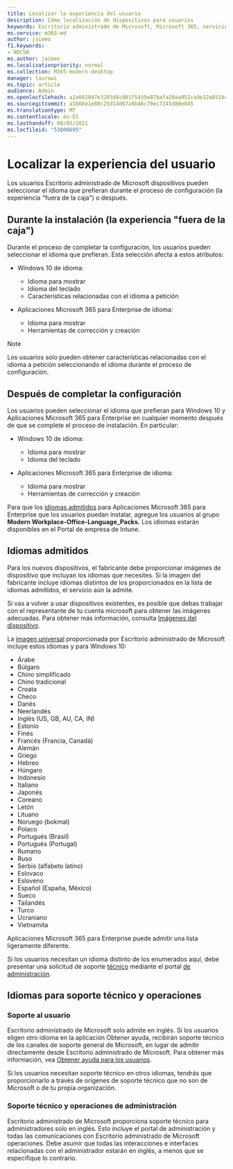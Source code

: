 ```yaml
---
title: Localizar la experiencia del usuario
description: Cómo localización de dispositivos para usuarios
keywords: Escritorio administrado de Microsoft, Microsoft 365, servicio, documentación
ms.service: m365-md
author: jaimeo
f1.keywords:
- NOCSH
ms.author: jaimeo
ms.localizationpriority: normal
ms.collection: M365-modern-desktop
manager: laurawi
ms.topic: article
audience: Admin
ms.openlocfilehash: a1a042047e3203d8c401f5435e87bafa20aa952ca9e32a051b47ea3a038b7aad
ms.sourcegitcommit: a1b66e1e80c25d14d67a9b46c79ec7245d88e045
ms.translationtype: MT
ms.contentlocale: es-ES
ms.lasthandoff: 08/05/2021
ms.locfileid: "53800695"
---
```

# <a name="localize-the-user-experience"></a>Localizar la experiencia del usuario

Los usuarios Escritorio administrado de Microsoft dispositivos pueden seleccionar el idioma que prefieran durante el proceso de configuración (la experiencia "fuera de la caja") o después.

## <a name="during-setup-the-out-of-box-experience"></a>Durante la instalación (la experiencia "fuera de la caja")

Durante el proceso de completar la configuración, los usuarios pueden seleccionar el idioma que prefieran. Esta selección afecta a estos atributos:

- Windows 10 de idioma:
    - Idioma para mostrar
    - Idioma del teclado
    - Características relacionadas con el idioma a petición

- Aplicaciones Microsoft 365 para Enterprise de idioma:
    - Idioma para mostrar
    - Herramientas de corrección y creación

> [!NOTE]
> Los usuarios solo pueden obtener características relacionadas con el idioma a petición seleccionando el idioma durante el proceso de configuración.

## <a name="after-completing-setup"></a>Después de completar la configuración

Los usuarios pueden seleccionar el idioma que prefieran para Windows 10 y Aplicaciones Microsoft 365 para Enterprise en cualquier momento después de que se complete el proceso de instalación. En particular:

- Windows 10 de idioma:
    - Idioma para mostrar
    - Idioma del teclado

- Aplicaciones Microsoft 365 para Enterprise de idioma:
    - Idioma para mostrar
    - Herramientas de corrección y creación

Para que los [idiomas admitidos](#supported-languages) para Aplicaciones Microsoft 365 para Enterprise que los usuarios puedan instalar, agregue los usuarios al grupo **Modern Workplace-Office-Language_Packs.** Los idiomas estarán disponibles en el Portal de empresa de Intune.


## <a name="supported-languages"></a>Idiomas admitidos

Para los nuevos dispositivos, el fabricante debe proporcionar imágenes de dispositivo que incluyan los idiomas que necesites. Si la imagen del fabricante incluye idiomas distintos de los proporcionados en la lista de idiomas admitidos, el servicio aún la admite.

Si vas a volver a usar dispositivos existentes, es posible que debas trabajar con el representante de tu cuenta microsoft para obtener las imágenes adecuadas. Para obtener más información, consulta [Imágenes del dispositivo](../service-description/device-images.md).

La [imagen universal](../service-description/device-images.md#universal-image) proporcionada por Escritorio administrado de Microsoft incluye estos idiomas y para Windows 10:

- Árabe
- Búlgaro
- Chino simplificado
- Chino tradicional
- Croata
- Checo
- Danés  
- Neerlandés  
- Inglés (US, GB, AU, CA, IN)
- Estonio
- Finés 
- Francés (Francia, Canadá)
- Alemán
- Griego
- Hebreo
- Húngaro
- Indonesio
- Italiano
- Japonés
- Coreano
- Letón
- Lituano
- Noruego (bokmal)
- Polaco
- Portugués (Brasil)
- Portugués (Portugal)
- Rumano
- Ruso 
- Serbio (alfabeto latino)
- Eslovaco
- Esloveno
- Español (España, México)
- Sueco
- Tailandés
- Turco
- Ucraniano
- Vietnamita

Aplicaciones Microsoft 365 para Enterprise puede admitir una lista ligeramente diferente.

Si los usuarios necesitan un idioma distinto de los enumerados aquí, debe presentar una solicitud de soporte [técnico](../working-with-managed-desktop/admin-support.md) mediante el portal [de administración](access-admin-portal.md).

## <a name="languages-for-support-and-operations"></a>Idiomas para soporte técnico y operaciones

### <a name="user-support"></a>Soporte al usuario
Escritorio administrado de Microsoft solo admite en inglés. Si los usuarios eligen otro idioma en la aplicación Obtener ayuda, recibirán soporte técnico de los canales de soporte general de Microsoft, en lugar de admitir directamente desde Escritorio administrado de Microsoft. Para obtener más información, vea [Obtener ayuda para los usuarios](../working-with-managed-desktop/end-user-support.md).

Si los usuarios necesitan soporte técnico en otros idiomas, tendrás que proporcionarlo a través de orígenes de soporte técnico que no son de Microsoft o de tu propia organización.

### <a name="admin-support-and-operations"></a>Soporte técnico y operaciones de administración
Escritorio administrado de Microsoft proporciona soporte técnico para administradores solo en inglés. Esto incluye el portal de administración y todas las comunicaciones con Escritorio administrado de Microsoft operaciones. Debe asumir que todas las interacciones e interfaces relacionadas con el administrador estarán en inglés, a menos que se especifique lo contrario.


